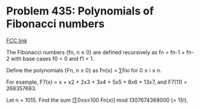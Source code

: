 # Problem 435: Polynomials of Fibonacci numbers

[FCC link](https://www.freecodecamp.org/learn/coding-interview-prep/project-euler/problem-435-polynomials-of-fibonacci-numbers)

The Fibonacci numbers {fn, n ≥ 0} are defined recursively as fn = fn-1 + fn-2
with base cases f0 = 0 and f1 = 1.

Define the polynomials {Fn, n ≥ 0} as Fn(x) = ∑fixi for 0 ≤ i ≤ n.

For example, F7(x) = x + x2 + 2x3 + 3x4 + 5x5 + 8x6 + 13x7, and F7(11)
= 268357683.

Let n = 1015. Find the sum \[∑0≤x≤100 Fn(x)\] mod 1307674368000 (= 15!).
